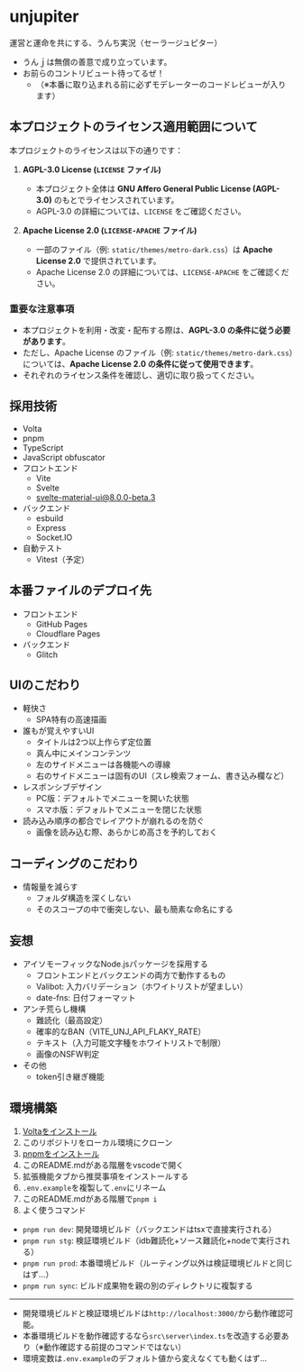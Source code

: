 # unjupiter
運営と運命を共にする、うんち実況（セーラージュピター）

- うんｊは無償の善意で成り立っています。
- お前らのコントリビュート待ってるぜ！
  - （※本番に取り込まれる前に必ずモデレーターのコードレビューが入ります）

## 本プロジェクトのライセンス適用範囲について

本プロジェクトのライセンスは以下の通りです：

1. **AGPL-3.0 License (`LICENSE` ファイル)**
   - 本プロジェクト全体は **GNU Affero General Public License (AGPL-3.0)** のもとでライセンスされています。
   - AGPL-3.0 の詳細については、`LICENSE` をご確認ください。

2. **Apache License 2.0 (`LICENSE-APACHE` ファイル)**
   - 一部のファイル（例: `static/themes/metro-dark.css`）は **Apache License 2.0** で提供されています。
   - Apache License 2.0 の詳細については、`LICENSE-APACHE` をご確認ください。

### 重要な注意事項
- 本プロジェクトを利用・改変・配布する際は、**AGPL-3.0 の条件に従う必要があります**。
- ただし、Apache License のファイル（例: `static/themes/metro-dark.css`）については、**Apache License 2.0 の条件に従って使用できます**。
- それぞれのライセンス条件を確認し、適切に取り扱ってください。

## 採用技術
- Volta
- pnpm
- TypeScript
- JavaScript obfuscator
- フロントエンド
  - Vite
  - Svelte
  - svelte-material-ui@8.0.0-beta.3
- バックエンド
  - esbuild
  - Express
  - Socket.IO
- 自動テスト
  - Vitest（予定）

## 本番ファイルのデプロイ先
- フロントエンド
  - GitHub Pages
  - Cloudflare Pages
- バックエンド
  - Glitch

## UIのこだわり
- 軽快さ
  - SPA特有の高速描画
- 誰もが覚えやすいUI
  - タイトルは2つ以上作らず定位置
  - 真ん中にメインコンテンツ
  - 左のサイドメニューは各機能への導線
  - 右のサイドメニューは固有のUI（スレ検索フォーム、書き込み欄など）
- レスポンシブデザイン
  - PC版：デフォルトでメニューを開いた状態
  - スマホ版：デフォルトでメニューを閉じた状態
- 読み込み順序の都合でレイアウトが崩れるのを防ぐ
  - 画像を読み込む際、あらかじめ高さを予約しておく

## コーディングのこだわり
- 情報量を減らす
  - フォルダ構造を深くしない
  - そのスコープの中で衝突しない、最も簡素な命名にする

## 妄想
- アイソモーフィックなNode.jsパッケージを採用する
  - フロントエンドとバックエンドの両方で動作するもの
  - Valibot: 入力バリデーション（ホワイトリストが望ましい）
  - date-fns: 日付フォーマット
- アンチ荒らし機構
  - 難読化（最高設定）
  - 確率的なBAN（VITE_UNJ_API_FLAKY_RATE）
  - テキスト（入力可能文字種をホワイトリストで制限）
  - 画像のNSFW判定
- その他
  - token引き継ぎ機能

## 環境構築
1. [Voltaをインストール](https://docs.volta.sh/guide/getting-started)
1. このリポジトリをローカル環境にクローン
1. [pnpmをインストール](https://pnpm.io/ja/installation)
1. このREADME.mdがある階層をvscodeで開く
1. 拡張機能タブから推奨事項をインストールする
1. `.env.example`を複製して`.env`にリネーム
1. このREADME.mdがある階層で`pnpm i`
1. よく使うコマンド
  - `pnpm run dev`: 開発環境ビルド（バックエンドはtsxで直接実行される）
  - `pnpm run stg`: 検証環境ビルド（idb難読化+ソース難読化+nodeで実行される）
  - `pnpm run prod`: 本番環境ビルド（ルーティング以外は検証環境ビルドと同じはず…）
  - `pnpm run sync`: ビルド成果物を親の別のディレクトリに複製する

---

- 開発環境ビルドと検証環境ビルドは`http://localhost:3000/`から動作確認可能。
- 本番環境ビルドを動作確認するなら`src\server\index.ts`を改造する必要あり（※動作確認する前提のコマンドではない）
- 環境変数は`.env.example`のデフォルト値から変えなくても動くはず…